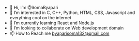- 👋 Hi, I’m @SomaByapari
- 👀 I’m interested in C, C++, Python, HTML, CSS, Javascript and everything cool on the internet
- 🌱 I’m currently learning React and Node.js
- 💞️ I’m looking to collaborate on Web development domain
- 📫 How to Reach me byaparisoma132@gmail.com 

<!---
SomaByapari/SomaByapari is a ✨ special ✨ repository because its `README.md` (this file) appears on your GitHub profile.
You can click the Preview link to take a look at your changes.
--->
